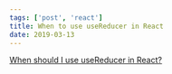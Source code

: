 ```yaml
---
tags: ['post', 'react']
title: When to use useReducer in React
date: 2019-03-13
---
```


[When should I use useReducer in React?](https://yearn2learn.netlify.com/dilemmas-with-react-hooks-1)